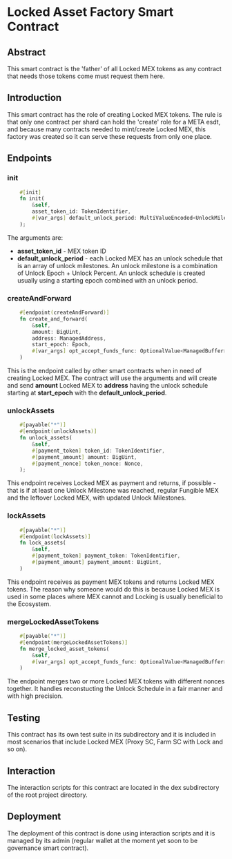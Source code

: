 # Locked Asset Factory Smart Contract

## Abstract

This smart contract is the 'father' of all Locked MEX tokens as any contract that needs those tokens come must request them here.

## Introduction

This smart contract has the role of creating Locked MEX tokens. The rule is that only one contract per shard can hold the 'create' role for a META esdt, and because many contracts needed to mint/create Locked MEX, this factory was created so it can serve these requests from only one place.

## Endpoints

### init

```rust
    #[init]
    fn init(
        &self,
        asset_token_id: TokenIdentifier,
        #[var_args] default_unlock_period: MultiValueEncoded<UnlockMilestone>,
    );
```

The arguments are:

- __asset_token_id__ - MEX token ID
- __default_unlock_period__ - each Locked MEX has an unlock schedule that is an array of unlock milestones. An unlock milestone is a combination of Unlock Epoch + Unlock Percent. An unlock schedule is created usually using a starting epoch combined with an unlock period.

### createAndForward

```rust
    #[endpoint(createAndForward)]
    fn create_and_forward(
        &self,
        amount: BigUint,
        address: ManagedAddress,
        start_epoch: Epoch,
        #[var_args] opt_accept_funds_func: OptionalValue<ManagedBuffer>,
    )
```

This is the endpoint called by other smart contracts when in need of creating Locked MEX. The contract will use the arguments and will create and send __amount__ Locked MEX to __address__ having the unlock schedule starting at __start_epoch__ with the __default_unlock_period__.

### unlockAssets

```rust
    #[payable("*")]
    #[endpoint(unlockAssets)]
    fn unlock_assets(
        &self,
        #[payment_token] token_id: TokenIdentifier,
        #[payment_amount] amount: BigUint,
        #[payment_nonce] token_nonce: Nonce,
    );
```

This endpoint receives Locked MEX as payment and returns, if possible - that is if at least one Unlock Milestone was reached, regular Fungible MEX and the leftover  Locked MEX, with updated Unlock Milestones.

### lockAssets

```rust
    #[payable("*")]
    #[endpoint(lockAssets)]
    fn lock_assets(
        &self,
        #[payment_token] payment_token: TokenIdentifier,
        #[payment_amount] payment_amount: BigUint,
    )
```

This endpoint receives as payment MEX tokens and returns Locked MEX tokens. The reason why someone would do this is because Locked MEX is used in some places where MEX cannot and Locking is usually beneficial to the Ecosystem.

### mergeLockedAssetTokens

```rust
    #[payable("*")]
    #[endpoint(mergeLockedAssetTokens)]
    fn merge_locked_asset_tokens(
        &self,
        #[var_args] opt_accept_funds_func: OptionalValue<ManagedBuffer>,
    )
```

The endpoint merges two or more Locked MEX tokens with different nonces together. It handles reconstucting the Unlock Schedule in a fair manner and with high precision.

## Testing

This contract has its own test suite in its subdirectory and it is included in most scenarios that include Locked MEX (Proxy SC, Farm SC with Lock and so on).

## Interaction

The interaction scripts for this contract are located in the dex subdirectory of the root project directory.

## Deployment

The deployment of this contract is done using interaction scripts and it is managed by its admin (regular wallet at the moment yet soon to be governance smart contract).

